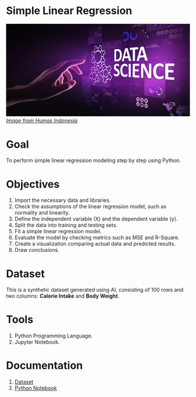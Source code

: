 # Simple Linear Regression
![Alt Link](pictures/humas-indonesia-manfaat-data-science-bagi-humas-36.jpeg)
                                                                                    [*Image from Humas Indonesia*](https://www.humasindonesia.id/berita/manfaat-data-science-bagi-humas-1229)

# Goal
To perform simple linear regression modeling step by step using Python.

# Objectives
1. Import the necessary data and libraries.
2. Check the assumptions of the linear regression model, such as normality and linearity.
3. Define the independent variable (X) and the dependent variable (y).
4. Split the data into training and testing sets.
5. Fit a simple linear regression model.
6. Evaluate the model by checking metrics such as MSE and R-Square.
7. Create a visualization comparing actual data and predicted results.
8. Draw conclusions.

# Dataset
This is a synthetic dataset generated using AI, consisting of 100 rows and two columns: **Calorie Intake** and **Body Weight**.

# Tools
1. Python Programming Language.
2. Jupyter Notebook.

# Documentation
1. [Dataset](https://github.com/Yogaaprila/Simple-Linear-Regression-in-Python/blob/main/health_data.csv)
2. [Python Notebook](https://github.com/Yogaaprila/Simple-Linear-Regression-in-Python/blob/main/Simple%20Linear%20Regression%20-%20Python.ipynb)

